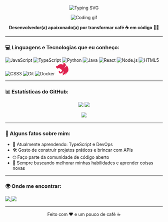 <p align="center">
   <img src="https://readme-typing-svg.herokuapp.com?font=Fira+Code&size=25&duration=3000&pause=1000&center=true&vCenter=true&width=435&lines=Olá%2C+eu+sou+Matheus+Velame+%F0%9F%91%8B;Bem-vindo(a)+ao+meu+GitHub!" alt="Typing SVG" />
</p>

<p align="center">
  <img src="https://media.giphy.com/media/qgQUggAC3Pfv687qPC/giphy.gif" width="300" alt="Coding gif">
</p>

<p align="center">
  <b>Desenvolvedor(a) apaixonado(a) por transformar café ☕ em código 👨‍💻</b>
</p>

---

### 💻 Linguagens e Tecnologias que eu conheço:

<p align="left">
   <img src="https://cdn.jsdelivr.net/gh/devicons/devicon/icons/javascript/javascript-original.svg" width="40" title="JavaScript"/>
   <img src="https://cdn.jsdelivr.net/gh/devicons/devicon/icons/typescript/typescript-original.svg" width="40" title="TypeScript"/>
   <img src="https://cdn.jsdelivr.net/gh/devicons/devicon/icons/python/python-original.svg" width="40" title="Python"/>
   <img src="https://cdn.jsdelivr.net/gh/devicons/devicon/icons/java/java-original.svg" width="40" title="Java"/>
   <img src="https://cdn.jsdelivr.net/gh/devicons/devicon/icons/react/react-original.svg" width="40" title="React"/>
   <img src="https://cdn.jsdelivr.net/gh/devicons/devicon/icons/nodejs/nodejs-original.svg" width="40" title="Node.js"/>
   <img src="https://cdn.jsdelivr.net/gh/devicons/devicon/icons/html5/html5-original.svg" width="40" title="HTML5"/>
   <img src="https://cdn.jsdelivr.net/gh/devicons/devicon/icons/css3/css3-original.svg" width="40" title="CSS3"/>
   <img src="https://cdn.jsdelivr.net/gh/devicons/devicon/icons/git/git-original.svg" width="40" title="Git"/>
   <img src="https://cdn.jsdelivr.net/gh/devicons/devicon/icons/docker/docker-original.svg" width="40" title="Docker"/>
   <img src="https://raw.githubusercontent.com/devicons/devicon/master/icons/nestjs/nestjs-plain.svg" width="40" title="NestJS"/>
</p>

---

### 📊 Estatísticas do GitHub:

<p align="center">
  <img src="https://github-readme-stats.vercel.app/api?username=MatheusVelame&show_icons=true&theme=tokyonight&hide_title=false&hide_border=true" width="48%"/>
  <img src="https://github-readme-streak-stats.herokuapp.com/?user=MatheusVelame&theme=tokyonight&hide_border=true" width="48%"/>
</p>

<p align="center">
  <img src="https://github-readme-stats.vercel.app/api/top-langs/?username=MatheusVelame&layout=compact&theme=tokyonight&hide_border=true" width="40%"/>
</p>

---

### 🚀 Alguns fatos sobre mim:

- 🌱 Atualmente aprendendo: TypeScript e DevOps  
- 🛠️ Gosto de construir projetos práticos e brincar com APIs  
- 🤓 Faço parte da comunidade de código aberto  
- 🎯 Sempre buscando melhorar minhas habilidades e aprender coisas novas  

---

### 🌍 Onde me encontrar:

<p>
  <a href="https://www.linkedin.com/in/seu-usuario" target="_blank">
    <img src="https://img.shields.io/badge/-LinkedIn-0077B5?style=flat-square&logo=linkedin&logoColor=white" />
  </a>
  <a href="mailto:seuemail@gmail.com">
    <img src="https://img.shields.io/badge/-Email-D14836?style=flat-square&logo=gmail&logoColor=white" />
  </a>
</p>

---

<p align="center">
  Feito com ❤️ e um pouco de café ☕
</p>
